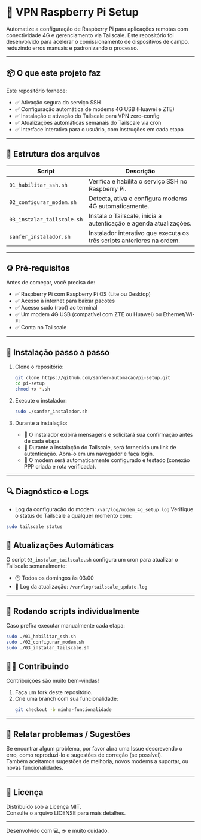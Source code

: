 # 🧰 VPN Raspberry Pi Setup

Automatize a configuração de Raspberry Pi para aplicações remotas com conectividade 4G e gerenciamento via Tailscale. Este repositório foi desenvolvido para acelerar o comissionamento de dispositivos de campo, reduzindo erros manuais e padronizando o processo.

---
## 📦 O que este projeto faz

Este repositório fornece:

- ✅ Ativação segura do serviço SSH  
- ✅ Configuração automática de modems 4G USB (Huawei e ZTE)  
- ✅ Instalação e ativação do Tailscale para VPN zero-config  
- ✅ Atualizações automáticas semanais do Tailscale via cron  
- ✅ Interface interativa para o usuário, com instruções em cada etapa  

---
## 📁 Estrutura dos arquivos

| Script                  | Descrição                                                  |
|-------------------------|------------------------------------------------------------|
| `01_habilitar_ssh.sh`       | Verifica e habilita o serviço SSH no Raspberry Pi.        |
| `02_configurar_modem.sh`     | Detecta, ativa e configura modems 4G automaticamente.      |
| `03_instalar_tailscale.sh`   | Instala o Tailscale, inicia a autenticação e agenda atualizações. |
| `sanfer_instalador.sh`        | Instalador interativo que executa os três scripts anteriores na ordem. |

---
## ⚙️ Pré-requisitos

Antes de começar, você precisa de:

- ✅ Raspberry Pi com Raspberry Pi OS (Lite ou Desktop)  
- ✅ Acesso à internet para baixar pacotes  
- ✅ Acesso sudo (root) ao terminal  
- ✅ Um modem 4G USB (compatível com ZTE ou Huawei) ou Ethernet/Wi-Fi 
- ✅ Conta no Tailscale  

---
## 🚀 Instalação passo a passo

1. Clone o repositório:
    ```bash
    git clone https://github.com/sanfer-automacao/pi-setup.git
    cd pi-setup
    chmod +x *.sh
    ```
2. Execute o instalador:
    ```bash
    sudo ./sanfer_instalador.sh
    ```

3. Durante a instalação:
    - 🔹 O instalador exibirá mensagens e solicitará sua confirmação antes de cada etapa.  
    - 🔹 Durante a instalação do Tailscale, será fornecido um link de autenticação. Abra-o em um navegador e faça login.  
    - 🔹 O modem será automaticamente configurado e testado (conexão PPP criada e rota verificada).  

---
## 🔍 Diagnóstico e Logs

- Log da configuração do modem: `/var/log/modem_4g_setup.log`
Verifique o status do Tailscale a qualquer momento com:

```bash
sudo tailscale status
```

## 🔄 Atualizações Automáticas

O script `03_instalar_tailscale.sh` configura um cron para atualizar o Tailscale semanalmente:

- 🕒 Todos os domingos às 03:00  
- 📝 Log da atualização: `/var/log/tailscale_update.log`  

---
## 🧩 Rodando scripts individualmente

Caso prefira executar manualmente cada etapa:

```bash
sudo ./01_habilitar_ssh.sh
sudo ./02_configurar_modem.sh
sudo ./03_instalar_tailscale.sh
````

## 🧑‍💻 Contribuindo

Contribuições são muito bem-vindas!

1. Faça um fork deste repositório.  
2. Crie uma branch com sua funcionalidade:  
   ```bash
   git checkout -b minha-funcionalidade
---
   
## 🐛 Relatar problemas / Sugestões

Se encontrar algum problema, por favor abra uma Issue descrevendo o erro, como reproduzi-lo e sugestões de correção (se possível).  
Também aceitamos sugestões de melhoria, novos modems a suportar, ou novas funcionalidades.

---
## 📄 Licença

Distribuído sob a Licença MIT.  
Consulte o arquivo LICENSE para mais detalhes.

---

Desenvolvido com 💻, ☕ e muito cuidado.





